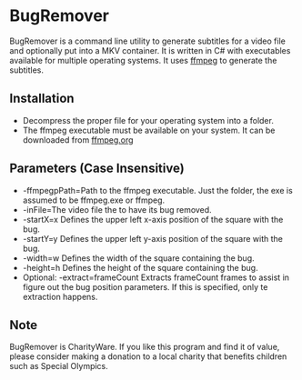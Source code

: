 # BugRemover
BugRemover is a command line utility to generate subtitles for a video file and optionally put into a MKV container. It is written in C# with executables available for multiple operating systems.
It uses [ffmpeg](https://ffmpeg.org) to generate the subtitles.

## Installation
- Decompress the proper file for your operating system into a folder. 
- The ffmpeg executable must be available on your system.  It can be downloaded from [ffmpeg.org](https://ffmpeg.org/download.html)

## Parameters (Case Insensitive)
- -ffmpegpPath=Path to the ffmpeg executable.  Just the folder, the exe is assumed to be ffmpeg.exe or ffmpeg.
- -inFile=The video file the to have its bug removed.
- -startX=x Defines the upper left x-axis position of the square with the bug.
- -startY=y Defines the upper left y-axis position of the square with the bug.
- -width=w Defines the width of the square containing the bug.
- -height=h Defines the height of the square containing the bug.
- Optional: -extract=frameCount Extracts frameCount frames to assist in figure out the bug position parameters. If this is specified, only te extraction happens.
  
## Note
BugRemover is CharityWare. If you like this program and find it of value, please consider making a donation to a local charity that benefits children such as Special Olympics. 
